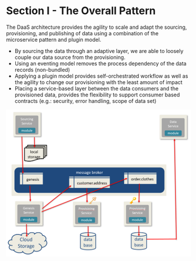 # Section I - The Overall Pattern

The DaaS architecture provides the agility to scale and adapt the sourcing, provisioning, and publishing of data using a combination of the microservice pattern and plugin model.

* By sourcing the data through an adaptive layer, we are able to loosely couple our data source from the provisioning. 
* Using an eventing model removes the process dependency of the data records \(non-bundled\)
* Applying a plugin model provides self-orchestrated workflow as well as the agility to change our provisioning with the least amount of impact
* Placing a service-based layer between the data consumers and the provisioned data, provides the flexibility to support consumer based contracts \(e.g.: security, error handling, scope of data set\) 

![](../.gitbook/assets/image%20%281%29.png)

